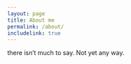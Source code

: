 ```yaml
---
layout: page
title: About me
permalink: /about/
includelink: true
---
```


there isn’t much to say. Not yet any way.

